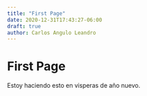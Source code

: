 ```yaml
---
title: "First Page"
date: 2020-12-31T17:43:27-06:00
draft: true
author: Carlos Angulo Leandro
---
```


# First Page
Estoy haciendo esto en visperas de año nuevo.
